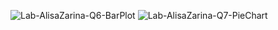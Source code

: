 ![Lab-AlisaZarina-Q6-BarPlot](https://user-images.githubusercontent.com/85399390/162471660-5e2ab95b-a72e-4236-bf15-ef26db205d3b.png)
![Lab-AlisaZarina-Q7-PieChart](https://user-images.githubusercontent.com/85399390/162471668-e5911a76-d2ec-4e6c-84d6-c95c405815e6.png)

